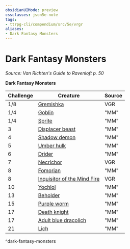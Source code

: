 ```yaml
---
obsidianUIMode: preview
cssclasses: json5e-note
tags:
- ttrpg-cli/compendium/src/5e/vrgr
aliases:
- Dark Fantasy Monsters
---
```

# Dark Fantasy Monsters
*Source: Van Richten's Guide to Ravenloft p. 50* 

**Dark Fantasy Monsters**

| Challenge | Creature | Source |
|-----------|----------|--------|
| 1/8 | [Gremishka](/3-Mechanics/CLI/Compendium/bestiary/monstrosity/gremishka-vrgr.md) | VGR |
| 1/4 | [Goblin](/3-Mechanics/CLI/Compendium/bestiary/humanoid/goblin.md) | "MM" |
| 1/4 | [Sprite](/3-Mechanics/CLI/Compendium/bestiary/fey/sprite.md) | "MM" |
| 3 | [Displacer beast](/3-Mechanics/CLI/Compendium/bestiary/monstrosity/displacer-beast.md) | "MM" |
| 4 | [Shadow demon](/3-Mechanics/CLI/Compendium/bestiary/fiend/shadow-demon.md) | "MM" |
| 5 | [Umber hulk](/3-Mechanics/CLI/Compendium/bestiary/monstrosity/umber-hulk.md) | "MM" |
| 6 | [Drider](/3-Mechanics/CLI/Compendium/bestiary/monstrosity/drider.md) | "MM" |
| 7 | [Necrichor](/3-Mechanics/CLI/Compendium/bestiary/undead/necrichor-vrgr.md) | VGR |
| 8 | [Fomorian](/3-Mechanics/CLI/Compendium/bestiary/giant/fomorian.md) | "MM" |
| 8 | [Inquisitor of the Mind Fire](/3-Mechanics/CLI/Compendium/bestiary/humanoid/inquisitor-of-the-mind-fire-vrgr.md) | VGR |
| 10 | [Yochlol](/3-Mechanics/CLI/Compendium/bestiary/fiend/yochlol.md) | "MM" |
| 13 | [Beholder](/3-Mechanics/CLI/Compendium/bestiary/aberration/beholder.md) | "MM" |
| 15 | [Purple worm](/3-Mechanics/CLI/Compendium/bestiary/monstrosity/purple-worm.md) | "MM" |
| 17 | [Death knight](/3-Mechanics/CLI/Compendium/bestiary/undead/death-knight.md) | "MM" |
| 17 | [Adult blue dracolich](/3-Mechanics/CLI/Compendium/bestiary/undead/adult-blue-dracolich.md) | "MM" |
| 21 | [Lich](/3-Mechanics/CLI/Compendium/bestiary/undead/lich.md) | "MM" |
^dark-fantasy-monsters
